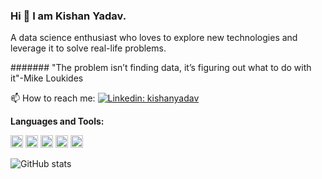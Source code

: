 ### Hi 👋 I am Kishan Yadav.
A data science enthusiast who loves to explore new technologies and leverage it to solve real-life problems.

####### "The problem isn’t finding data, it’s figuring out what to do with it"-Mike Loukides

📫 How to reach me:
[![Linkedin: kishanyadav](https://img.shields.io/badge/-kishanyadav-blue?style=flat-square&logo=Linkedin&logoColor=white&link=https://www.linkedin.com/in/kishanyadav/)](https://www.linkedin.com/in/kishanyadav/)

**Languages and Tools:**

<code><img height="20" src="https://img.shields.io/badge/python%20-%2314354C.svg?&style=for-the-badge&logo=python&logoColor=white"></code>
<code><img height="20" src="https://img.shields.io/badge/django%20-%23092E20.svg?&style=for-the-badge&logo=django&logoColor=white"></code>
<code><img height="20" src="https://img.shields.io/badge/r-%23276DC3.svg?&style=for-the-badge&logo=r&logoColor=white"></code>
<code><img height="20" src="https://img.shields.io/badge/mysql-%2300f.svg?&style=for-the-badge&logo=mysql&logoColor=white"></code>
<code><img height="20" src="https://img.shields.io/badge/MongoDB-%234ea94b.svg?&style=for-the-badge&logo=mongodb&logoColor=white"></code>

![GitHub stats](https://github-readme-stats.vercel.app/api?username=kishanpython&show_icons=true)




<!--
**kishanpython/kishanpython** is a ✨ _special_ ✨ repository because its `README.md` (this file) appears on your GitHub profile.

Here are some ideas to get you started:

- 🔭 I’m currently working on ...
- 🌱 I’m currently learning ...
- 👯 I’m looking to collaborate on ...
- 🤔 I’m looking for help with ...
- 💬 Ask me about ...
- 📫 How to reach me: ...
- 😄 Pronouns: ...
- ⚡ Fun fact: ...
-->
